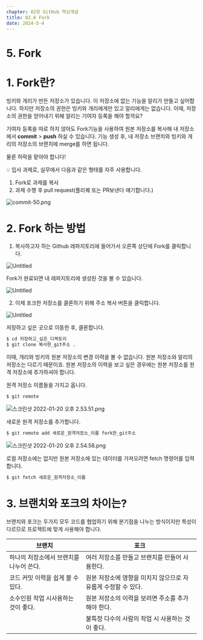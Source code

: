 ```yaml
---
chapter: 02장 GitHub 핵심개념
title: 02.6 Fork
date: 2024-5-4
---
```


# 5. Fork

# 1. Fork란?

빙키와 개리가 만든 저장소가 있습니다. 이 저장소에 없는 기능을 알리가 만들고 싶어합니다. 하지만 저장소의 권한은 빙키와 개리에게만 있고 알리에게는 없습니다. 이때, 저장소의 권한을 얻어내기 위해 알리는 기여자 등록을 해야 할까요? 

기여자 등록을 따로 하지 않아도 Fork기능을 사용하여 원본 저장소를 복사해 내 저장소에서 **commit** > **push** 하실 수 있습니다. 기능 생성 후, 내 저장소 브랜치와 빙키와 개리의 저장소의 브랜치에 merge를 하면 됩니다.

물론 허락을 맡아야 합니다!

<aside>
💡 입사 과제로, 실무에서 다음과 같은 형태를 자주 사용합니다.

1. Fork로 과제를 복사
2. 과제 수행 후 pull request(플리퀘 또는 PR보낸다 얘기합니다.)
</aside>

![commit-50.png](/images/github/chapter02-6/commit-50.png)

# 2. Fork 하는 방법

1) 복사하고자 하는 Github 레파지토리에 들어가서 오른쪽 상단에 Fork를 클릭합니다.

![Untitled](/images/github/chapter02-6/Untitled.png)

Fork가 완료되면 내 레파지토리에 생성된 것을 볼 수 있습니다.

![Untitled](/images/github/chapter02-6/Untitled%201.png)

2) 이제 포크한 저장소를 클론하기 위해 주소 복사 버튼을 클릭합니다.

![Untitled](/images/github/chapter02-6/Untitled%202.png)

저장하고 싶은 곳으로 이동한 후, 클론합니다. 

```bash
$ cd 저장하고_싶은_디렉토리
$ git clone 복사한_git주소 .
```

이때, 개리와 빙키의 원본 저장소의 변경 이력을 볼 수 없습니다. 원본 저장소와 알리의 저장소는 다르기 때문이죠. 원본 저장소의 이력을 보고 싶은 경우에는 원본 저장소를 원격 저장소에 추가하셔야 합니다.

원격 저장소 이름들을 가지고 옵니다.

```bash
$ git remote
```

![스크린샷 2022-01-20 오후 2.53.51.png](/images/github/chapter02-6/1.png)

새로운 원격 저장소를 추가합니다.

```bash
$ git remote add 새로운_원격저장소_이름 fork한_git주소
```

![스크린샷 2022-01-20 오후 2.54.58.png](/images/github/chapter02-6/2.png)

로컬 저장소에는 없지만 원본 저장소에 있는 데이터를 가져오려면 fetch 명령어를 입력합니다.

```bash
$ git fetch 새로운_원격저장소_이름
```

# 3. 브랜치와 포크의 차이는?

브랜치와 포크는 두가지 모두 코드를 협업하기 위해 분기점을 나누는 방식이지만 특성이 다르므로 프로젝트에 맞게 사용해야 합니다.

| 브랜치 | 포크 |
| --- | --- |
|   하나의 저장소에서 브랜치를 나누어 쓴다. |   여러 저장소를 만들고 브랜치를 만들어 사용한다. |
|   코드 커밋 이력을 쉽게 볼 수 있다. |   원본 저장소에 영향을 미치지 않으므로 자유롭게 수정할 수 있다. |
|   소수인원 작업 시사용하는 것이 좋다. |   원본 저장소의 이력을 보려면 주소를 추가해야 한다. |
|  |   불특정 다수의 사람의 작업 시 사용하는 것이 좋다. |
